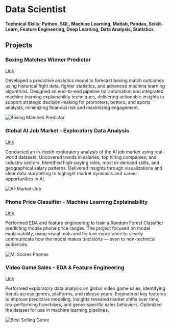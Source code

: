 # Data Scientist

#### Technical Skills: Python, SQL, Machine Learning, Matlab, Pandas, Scikit-Learn, Feature Engineering, Deep Learning, Data Analysis, Statistics

## Projects
### Boxing Matches Winner Predictor
[Link](https://github.com/Zunku/Boxing-Matches-Outcome-Predictions)

Developed a predictive analytics model to forecast boxing match outcomes using historical fight data, fighter statistics, and advanced machine learning algorithms. Designed an end-to-end pipeline for automation and integrated machine learning explainability techniques, delivering actionable insights to support strategic decision-making for promoters, bettors, and sports analysts, minimizing financial risk and maximizing engagement.

![Boxing Matches Predictor](assets/boxing-matches.png)

### Global AI Job Market - Exploratory Data Analysis
[Link](https://github.com/Zunku/Global-AI-Job-Market)

Conducted an in-depth exploratory analysis of the AI job market using real-world datasets. Uncovered trends in salaries, top hiring companies, and industry sectors. Identified high-paying roles, most in-demand skills, and geographical salary patterns. Delivered insights through visualizations and clear data storytelling to highlight market dynamics and career opportunities in AI.

![AI-Market-Job](assets/global-ai-market-job.png)

### Phone Price Classifier - Machine Learning Explainability
[Link](https://github.com/Zunku/Phone-Price-Classifier)

Performed EDA and feature engineering to train a Random Forest Classifier predicting mobile phone price ranges. The project focused on model explainability, using visual tools and feature importance to clearly communicate how the model makes decisions — even to non-technical audiences.

![Mi Scores Phones](assets/cellphone-price-classifier.png)

### Video Game Sales - EDA & Feature Engineering
[Link](https://github.com/Zunku/Videogames-Sales)

Performed exploratory data analysis on global video game sales, identifying trends across genres, platforms, and release years. Engineered key features to improve predictive modeling. Insights revealed market shifts over time, top-performing franchises, and genre-specific sales behaviors. Optimized the dataset for use in machine learning pipelines.

![Best Selling Genre](assets/videogames-sales.png)

